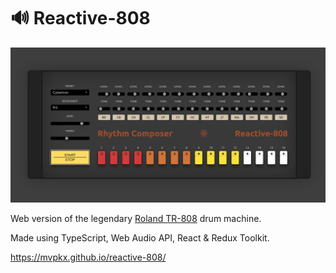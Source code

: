 # 🔊 Reactive-808

![Reactive-808 screenshot](/screen.png)

Web version of the legendary [Roland TR-808](https://ru.wikipedia.org/wiki/Roland_TR-808) drum machine.

Made using TypeScript, Web Audio API, React & Redux Toolkit.

https://mvpkx.github.io/reactive-808/
